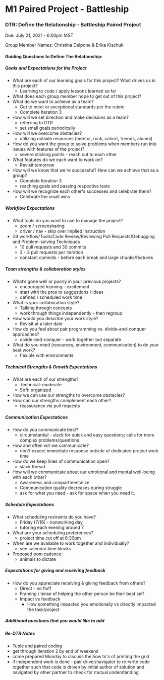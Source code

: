 # M1 Paired Project - Battleship

### DTR: Define the Relationship - Battleship Paired Project

Due: July 21, 2021 - 6:00pm MST

Group Member Names: Christina Delpone & Erika Kischuk

#### Guiding Questions to Define The Relationship:

##### Goals and Expectations for the Project
* What are each of our learning goals for this project? What drives us in this project?
  *  Learning to code / apply lessons learned so far
* What does each group member hope to get out of this project?
* What do we want to achieve as a team?
  * Get to meet or exceptional standards per the rubric
  * Complete Iteration 3
* How will we set direction and make decisions as a team?
  * referring to DTR
  * set small goals periodically
* How will we overcome obstacles?
  * utilizing outside resources (mentor, rock, cohort, friends, alumni)
* How do you want the group to solve problems when members run into issues with features of the project?
  * severe sticking points - reach out to each other
* What features do we each want to work on?
  * Revisit tomorrow
* How will we know that we're successful? How can we achieve that as a group?
  * Complete Iteration 3
  * reaching goals and passing respective tests
* How will we recognize each other's successes and celebrate them?
  * Celebrate the small wins

##### Workflow Expectations
* What tools do you want to use to manage the project?
  * zoom / screensharing
  * driver / nav - skip over implied instruction
* Git workflow/Tools/Code Review/Reviewing Pull Requests/Debugging and Problem-solving Techniques
  * 10 pull requests and 30 commits
  * 2 - 3 pull requests per iteration
  * constant commits - before each break and large chunks/features   

##### Team strengths & collaboration styles
* What’s gone well or poorly in your previous projects?
  * encouraged learning - excitement
  * start with the pros to suggestions / ideas
  * defined / scheduled work time
* What is your collaboration style?
  * Talking through concepts
  * work through things independently - then regroup
* How would you describe your work style?
  * Revisit at a later date
* How do you feel about pair programming vs. divide-and-conquer approaches?
  * divide-and-conquer - work together but separate
* What do you need (resources, environment, communication) to do your best work?
  * flexible with environments  



##### Technical Strengths & Growth Expectations
* What are each of our strengths?
  * Technical: moderate
  * Soft: organized
* How we can use our strengths to overcome obstacles?
* How can our strengths complement each other?
  * reassurance via pull requests

##### Communication Expectations
* How do you communicate best?
  * circumstantial - slack for quick and easy questions; calls for more complex problems/questions
* How and often will we communicate?
  * don't expect immediate response outside of dedicated project work time
* How do we keep lines of communication open?
  * slack thread
* How will we communicate about our emotional and mental well-being with each other?
  * Awareness and compartmentalize
  * Communication quality decreases during struggle
  * ask for what you need - ask for space when you need it.

##### Schedule Expectations
* What scheduling restraints do you have?
  * Friday (7/16) - nonworking day
  * tutoring each evening around 7
* What are your scheduling preferences?
  * project time cut off at 8:30pm
* When are we available to work together and individually?
  * see calendar time blocks
* Proposed pom cadence:
  * animals to dictate

##### Expectations for giving and receiving feedback
* How do you appreciate receiving & giving feedback from others?
  * Direct - no fluff
  * Framing / lense of helping the other person be their best self
  * Impact vs feedback
    * How something impacted you emotionally vs directly impacted the task/project

##### Additional questions that you would like to add
##### Re-DTR Notes
* Tuple and paired coding
* get through iteration 2 by end of weekend
* come prepared Monday to discuss the how to's of printing the grid
* if independent work is done - pair driver/navigator to re-write code together such that code is driven by initial author of solution and navigated by other partner to check for mutual understanding

